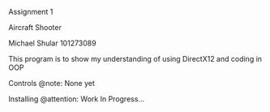 Assignment 1 

Aircraft Shooter

Michael Shular 101273089

This program is to show my understanding of using DirectX12 and coding in OOP

Controls
@note: None yet


Installing
@attention: Work In Progress...